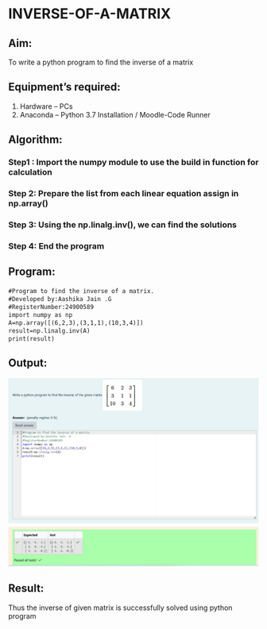# INVERSE-OF-A-MATRIX
## Aim:
To write a python program to find the inverse of a matrix
## Equipment’s required:
1. 	Hardware – PCs
2. 	Anaconda – Python 3.7 Installation / Moodle-Code Runner
## Algorithm:
### Step1 : Import the numpy module to use the build in function for calculation
### Step 2: Prepare the list from each linear equation assign in np.array()
### Step 3: Using the np.linalg.inv(), we can find the solutions
### Step 4: End the program

## Program:
```
#Program to find the inverse of a matrix.
#Developed by:Aashika Jain .G 
#RegisterNumber:24900589
import numpy as np
A=np.array([(6,2,3),(3,1,1),(10,3,4)])
result=np.linalg.inv(A)
print(result)
```

## Output:
![alt text](<Screenshot 2024-12-18 135241.png>)

## Result:
Thus the inverse of given matrix is successfully solved using python program

